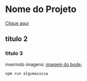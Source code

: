 # Nome do Projeto

[Clique aqui](http://google.com/)
## titulo 2

### titulo 3

inserindo imagens:
[imagem do bode](/assets/img/bode.jpeg 'Imagem do bode');

`npm run algumacoisa`